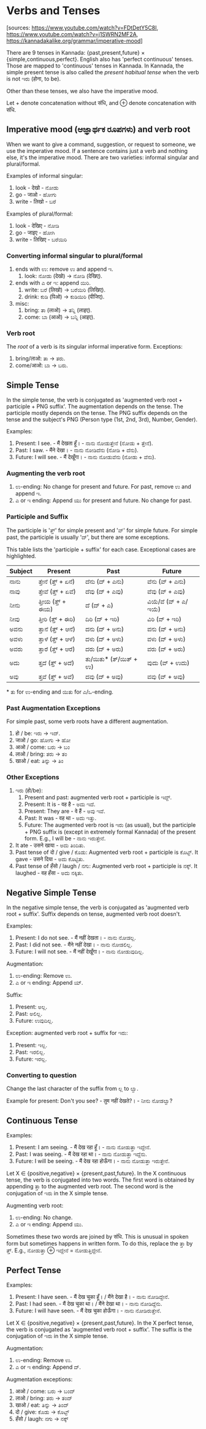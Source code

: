# Verbs and Tenses

[sources: <https://www.youtube.com/watch?v=FDtDetY5C8I>, <https://www.youtube.com/watch?v=j1SWRN2MF2A>, <https://kannadakalike.org/grammar/imperative-mood>]

There are 9 tenses in Kannada: {past,present,future} × {simple,continuous,perfect}.
English also has 'perfect continuous' tenses. Those are mapped to 'continuous' tenses in Kannada. In Kannada, the simple present tense is also called the <em>present habitual tense</em> when the verb is not ಇರು (होना, to be).

Other than these tenses, we also have the imperative mood.

Let + denote concatenation without संधि, and ⊕ denote concatenation with संधि.

## Imperative mood (ಆಜ್ಞಾರ್ಥಕ ರೂಪಗಳು) and verb root

When we want to give a command, suggestion, or request to someone, we use the imperative mood. If a sentence contains just a verb and nothing else, it's the imperative mood. There are two varieties: informal singular and plural/formal.

Examples of informal singular:

1.  look - देखो - ನೋಡು
2.  go - जाओ - ಹೋಗು
3.  write - लिखो - ಬರೆ

Examples of plural/formal:

1.  look - देखिए - ನೋಡಿ
2.  go - जाइए - ಹೋಗಿ
3.  write - लिखिए - ಬರೆಯಿರಿ

### Converting informal singular to plural/formal

1.  ends with ಉ: remove ಉ and append ಇ.
    1.  look: ನೋಡು (देखो) → ನೋಡಿ (देखिए).
2.  ends with ಎ or ಇ: append ಯಿರಿ.
    1.  write: ಬರೆ (लिखो) → ಬರೆಯಿರಿ (लिखिए).
    2.  drink: ಕುಡಿ (पिओ) → ಕುಡಿಯಿರಿ (पीजिए).
3.  misc:
    1.  bring: ತಾ (लाओ) → ತನ್ನಿ (लाइए).
    2.  come: ಬಾ (आओ) → ಬನ್ನಿ (आइए).

### Verb root

The <em>root</em> of a verb is its singular informal imperative form.
Exceptions:

1.  bring/लाओ: ತಾ → ತರು.
2.  come/आओ: ಬಾ → ಬರು.

## Simple Tense

In the simple tense, the verb is conjugated as 'augmented verb root + participle + PNG suffix'. The augmentation depends on the tense. The participle mostly depends on the tense. The PNG suffix depends on the tense and the subject's PNG (Person type (1st, 2nd, 3rd), Number, Gender).

Examples:

1.  Present: I see. - मैं देखता हूँ। - ನಾನು ನೋಡುತ್ತೇನೆ (ನೋಡು + ತ್ತೇನೆ).
2.  Past: I saw. - मैंने देखा। - ನಾನು ನೋಡಿದೆನು (ನೋಡಿ + ದೆನು).
3.  Future: I will see. - मैं देखूँगा। - ನಾನು ನೋಡುವೆನು (ನೋಡು + ವೆನು).

### Augmenting the verb root

1.  ಉ-ending: No change for present and future. For past, remove ಉ and append ಇ.
2.  ಎ or ಇ ending: Append ಯು for present and future. No change for past.

### Participle and Suffix

The participle is 'ತ್ತ್' for simple present and 'ವ್' for simple future.
For simple past, the participle is usually 'ದ್', but there are some exceptions.

This table lists the 'participle + suffix' for each case.
Exceptional cases are highlighted.

<table>
<thead>
<tr><th>Subject</th><th>Present</th><th>Past</th><th>Future</th></tr>
</thead>
<tbody>
<tr><td>ನಾನು</td><td>ತ್ತೇನೆ (ತ್ತ್ + ಏನೆ)</td><td>ದೆನು (ದ್ + ಎನು)</td><td>ವೆನು (ವ್ + ಎನು)</td></tr>
<tr><td>ನಾವು</td><td>ತ್ತೇವೆ (ತ್ತ್ + ಏವೆ)</td><td>ದೆವು (ದ್ + ಎವು)</td><td>ವೆವು (ವ್ + ಎವು)</td></tr>
<tr><td>ನೀನು</td><td>ತ್ತೀಯ (ತ್ತ್ + ಈಯ)</td><td>ದೆ (ದ್ + ಎ)</td><td>ವಿಯೆ/ವೆ (ವ್ + ಎ/ಇಯೆ)</td></tr>
<tr><td>ನೀವು</td><td>ತ್ತೀರಿ (ತ್ತ್ + ಈರಿ)</td><td>ದಿರಿ (ದ್ + ಇರಿ)</td><td>ವಿರಿ (ವ್ + ಇರಿ)</td></tr>
<tr><td>ಅವನು</td><td>ತ್ತಾನೆ (ತ್ತ್ + ಆನೆ)</td><td>ದನು (ದ್ + ಅನು)</td><td>ವನು (ವ್ + ಅನು)</td></tr>
<tr><td>ಅವಳು</td><td>ತ್ತಾಳೆ (ತ್ತ್ + ಆಳೆ)</td><td>ದಳು (ದ್ + ಅಳು)</td><td>ವಳು (ವ್ + ಅಳು)</td></tr>
<tr><td>ಅವರು</td><td>ತ್ತಾರೆ (ತ್ತ್ + ಆರೆ)</td><td>ದರು (ದ್ + ಅರು)</td><td>ವರು (ವ್ + ಅರು)</td></tr>
<tr><td>ಅದು</td><td>ತ್ತದೆ (ತ್ತ್ + ಅದೆ)</td><td class="warning">ತು/ಯಿತು* (ತ್/ಯಿತ್ + ಉ)</td><td>ವುದು (ವ್ + ಉದು)</td></tr>
<tr><td>ಅವು</td><td>ತ್ತವೆ (ತ್ತ್ + ಅವೆ)</td><td>ದವು (ದ್ + ಅವು)</td><td>ವವು (ವ್ + ಅವು)</td></tr>
</tbody>
</table>

\* ತು for ಉ-ending and ಯಿತು for ಎ/ಒ-ending.

### Past Augmentation Exceptions

For simple past, some verb roots have a different augmentation.

1.  हो / be: ಇರು → ಇದ್.
2.  जाओ / go: ಹೋಗು → ಹೋ
3.  आओ / come: ಬರು → ಬಂ
4.  लाओ / bring: ತರು → ತಂ
5.  खाओ / eat: ತಿನ್ನು → ತಿಂ

### Other Exceptions

1.  ಇರು (हो/be):
    1.  Present and past: augmented verb root + participle is ಇದ್ದ್.
    2.  Present: It is - वह है - ಅದು ಇದೆ.
    3.  Present: They are - वे हैं - ಅವು ಇವೆ.
    4.  Past: It was - वह था - ಅದು ಇತ್ತು.
    5.  Future: The augmented verb root is ಇರು (as usual), but the participle + PNG suffix is (except in extremely formal Kannada) of the present form. E.g., I will be - ನಾನು ಇರುತ್ತೇನೆ.
2.  It ate - उसने खाया - ಅದು ತಿಂದಿತು.
3.  Past tense of दो / give / ಕೊಡು: Augmented verb root + participle is ಕೊಟ್ಟ್.
    It gave - उसने दिया - ಅದು ಕೊಟ್ಟಿತು.
4.  Past tense of हँसो / laugh / ನಗು: Augmented verb root + participle is ನಕ್ಕ್.
    It laughed - वह हँसा - ಅದು ನಕ್ಕಿತು.

## Negative Simple Tense

In the negative simple tense, the verb is conjugated as 'augmented verb root + suffix'. Suffix depends on tense, augmented verb root doesn't.

Examples:

1.  Present: I do not see. - मैं नहीं देखता। - ನಾನು ನೋಡಲ್ಲ.
2.  Past: I did not see. - मैंने नहीं देखा। - ನಾನು ನೋಡಲಿಲ್ಲ.
3.  Future: I will not see. - मैं नहीं देखूँगा। - ನಾನು ನೋಡುವುದಿಲ್ಲ.

Augmentation:

1.  ಉ-ending: Remove ಉ.
2.  ಎ or ಇ ending: Append ಯ್.

Suffix:

1.  Present: ಅಲ್ಲ.
2.  Past: ಅಲಿಲ್ಲ.
3.  Future: ಉವುದಿಲ್ಲ.

Exception: augmented verb root + suffix for ಇರು:

1.  Present: ಇಲ್ಲ.
2.  Past: ಇರಲಿಲ್ಲ.
3.  Future: ಇರಲ್ಲ.

### Converting to question

Change the last character of the suffix from ಲ್ಲ to ಲ್ವಾ.

Example for present: Don't you see? - तुम नहीं देखते?। - ನೀನು ನೋಡಲ್ವಾ?

## Continuous Tense

Examples:

1.  Present: I am seeing. - मैं देख रहा हूँ। - ನಾನು ನೋಡುತ್ತಾ ಇದ್ದೇನೆ.
2.  Past: I was seeing. - मैं देख रहा था। - ನಾನು ನೋಡುತ್ತಾ ಇದ್ದೆನು.
3.  Future: I will be seeing. - मैं देख रहा होऊँगा। - ನಾನು ನೋಡುತ್ತಾ ಇರುತ್ತೇನೆ.

Let X ∈ {positive,negative} × {present,past,future}. In the X continuous tense, the verb is conjugated into two words.
The first word is obtained by appending ತ್ತಾ to the augmented verb root.
The second word is the conjugation of ಇರು in the X simple tense.

Augmenting verb root:

1.  ಉ-ending: No change.
2.  ಎ or ಇ ending: Append ಯು.

Sometimes these two words are joined by संधि. This is unusual in spoken form but sometimes happens in written form. To do this, replace the ತ್ತಾ by ತ್ತ್. E.g., ನೋಡುತ್ತಾ ⊕ ಇದ್ದೇನೆ = ನೋಡುತ್ತಿದ್ದೇನೆ.

## Perfect Tense

Examples:

1.  Present: I have seen. - मैं देख चुका हूँ। / मैंने देखा है। - ನಾನು ನೋಡಿದ್ದೇನೆ.
2.  Past: I had seen. - मैं देख चुका था। / मैंने देखा था। - ನಾನು ನೋಡಿದ್ದೆನು.
3.  Future: I will have seen. - मैं देख चुका होऊँगा। - ನಾನು ನೋಡಿರುತ್ತೇನೆ.

Let X ∈ {positive,negative} × {present,past,future}. In the X perfect tense, the verb is conjugated as 'augmented verb root + suffix'. The suffix is the conjugation of ಇರು in the X simple tense.

Augmentation:

1.  ಉ-ending: Remove ಉ.
2.  ಎ or ಇ ending: Append ದ್.

Augmentation exceptions:

1.  आओ / come: ಬರು → ಬಂದ್
2.  लाओ / bring: ತರು → ತಂದ್
3.  खाओ / eat: ತಿನ್ನು → ತಿಂದ್
4.  दो / give: ಕೊಡು → ಕೊಟ್ಟ್
5.  हँसो / laugh: ನಗು → ನಕ್ಕ್

<script type="module" src="https://sharmaeklavya2.github.io/trin/trinUI.js?init=true&addCss=true"></script>
